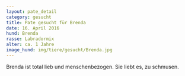```yaml
---
layout: pate_detail
category: gesucht
title: Pate gesucht für Brenda
date: 16. April 2016
hund: Brenda
rasse: Labradormix
alter: ca. 1 Jahre
image_hund: img/tiere/gesucht/Brenda.jpg
---
```


 Brenda ist total lieb und menschenbezogen. Sie liebt es, zu schmusen.
